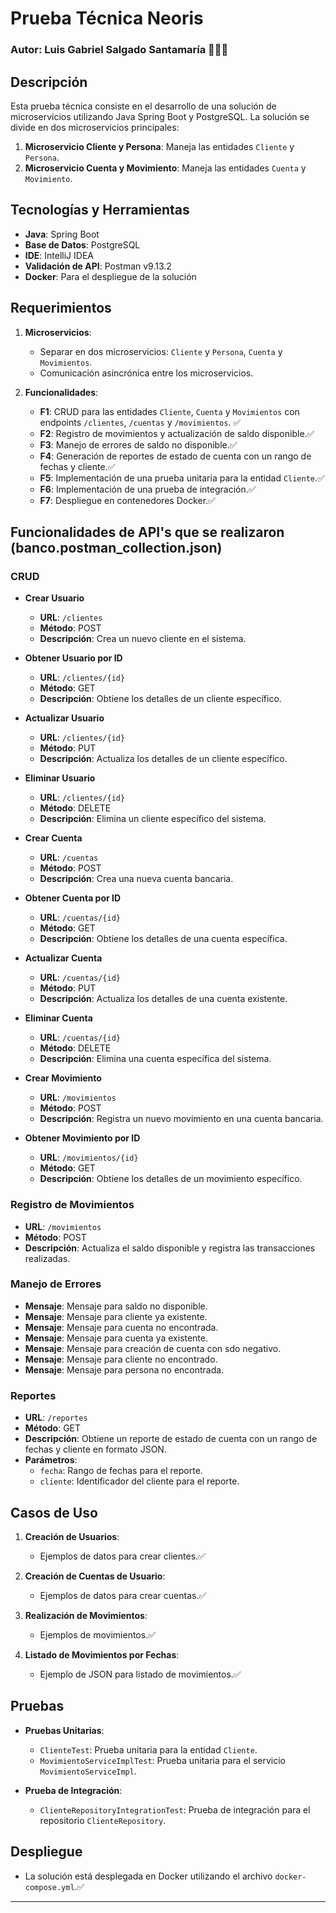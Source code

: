 # Prueba Técnica Neoris

### Autor: Luis Gabriel Salgado Santamaría 👨‍💻🌐

## Descripción

Esta prueba técnica consiste en el desarrollo de una solución de microservicios utilizando Java Spring Boot y PostgreSQL. La solución se divide en dos microservicios principales:

1. **Microservicio Cliente y Persona**: Maneja las entidades `Cliente` y `Persona`.
2. **Microservicio Cuenta y Movimiento**: Maneja las entidades `Cuenta` y `Movimiento`.

## Tecnologías y Herramientas

- **Java**: Spring Boot
- **Base de Datos**: PostgreSQL
- **IDE**: IntelliJ IDEA 
- **Validación de API**: Postman v9.13.2 
- **Docker**: Para el despliegue de la solución

## Requerimientos

1. **Microservicios**:
   - Separar en dos microservicios: `Cliente` y `Persona`, `Cuenta` y `Movimientos`.
   - Comunicación asincrónica entre los microservicios.

2. **Funcionalidades**:
   - **F1**: CRUD para las entidades `Cliente`, `Cuenta` y `Movimientos` con endpoints `/clientes`, `/cuentas` y `/movimientos`. ✅ 
   - **F2**: Registro de movimientos y actualización de saldo disponible.✅ 
   - **F3**: Manejo de errores de saldo no disponible.✅ 
   - **F4**: Generación de reportes de estado de cuenta con un rango de fechas y cliente.✅ 
   - **F5**: Implementación de una prueba unitaria para la entidad `Cliente`.✅ 
   - **F6**: Implementación de una prueba de integración.✅ 
   - **F7**: Despliegue en contenedores Docker.✅ 

## Funcionalidades de API's que se realizaron (banco.postman_collection.json)

### CRUD

- **Crear Usuario**
  - **URL**: `/clientes`
  - **Método**: POST
  - **Descripción**: Crea un nuevo cliente en el sistema.

- **Obtener Usuario por ID**
  - **URL**: `/clientes/{id}`
  - **Método**: GET
  - **Descripción**: Obtiene los detalles de un cliente específico.

- **Actualizar Usuario**
  - **URL**: `/clientes/{id}`
  - **Método**: PUT
  - **Descripción**: Actualiza los detalles de un cliente específico.

- **Eliminar Usuario**
  - **URL**: `/clientes/{id}`
  - **Método**: DELETE
  - **Descripción**: Elimina un cliente específico del sistema.

- **Crear Cuenta**
  - **URL**: `/cuentas`
  - **Método**: POST
  - **Descripción**: Crea una nueva cuenta bancaria.

- **Obtener Cuenta por ID**
  - **URL**: `/cuentas/{id}`
  - **Método**: GET
  - **Descripción**: Obtiene los detalles de una cuenta específica.

- **Actualizar Cuenta**
  - **URL**: `/cuentas/{id}`
  - **Método**: PUT
  - **Descripción**: Actualiza los detalles de una cuenta existente.

- **Eliminar Cuenta**
  - **URL**: `/cuentas/{id}`
  - **Método**: DELETE
  - **Descripción**: Elimina una cuenta específica del sistema.

- **Crear Movimiento**
  - **URL**: `/movimientos`
  - **Método**: POST
  - **Descripción**: Registra un nuevo movimiento en una cuenta bancaria.

- **Obtener Movimiento por ID**
  - **URL**: `/movimientos/{id}`
  - **Método**: GET
  - **Descripción**: Obtiene los detalles de un movimiento específico.

### Registro de Movimientos

- **URL**: `/movimientos`
- **Método**: POST
- **Descripción**: Actualiza el saldo disponible y registra las transacciones realizadas.

### Manejo de Errores

- **Mensaje**: Mensaje para saldo no disponible.
- **Mensaje**: Mensaje para cliente ya existente.
- **Mensaje**: Mensaje para cuenta no encontrada.
- **Mensaje**: Mensaje para cuenta ya existente.
- **Mensaje**: Mensaje para creación de cuenta con sdo negativo.
- **Mensaje**: Mensaje para cliente no encontrado.
- **Mensaje**: Mensaje para persona no encontrada.

### Reportes

- **URL**: `/reportes`
- **Método**: GET
- **Descripción**: Obtiene un reporte de estado de cuenta con un rango de fechas y cliente en formato JSON.
- **Parámetros**:
  - `fecha`: Rango de fechas para el reporte.
  - `cliente`: Identificador del cliente para el reporte.

## Casos de Uso

1. **Creación de Usuarios**:
   - Ejemplos de datos para crear clientes.✅ 

2. **Creación de Cuentas de Usuario**:
   - Ejemplos de datos para crear cuentas.✅ 

3. **Realización de Movimientos**:
   - Ejemplos de movimientos.✅ 

4. **Listado de Movimientos por Fechas**:
   - Ejemplo de JSON para listado de movimientos.✅ 

## Pruebas

- **Pruebas Unitarias**:
  - `ClienteTest`: Prueba unitaria para la entidad `Cliente`.
  - `MovimientoServiceImplTest`: Prueba unitaria para el servicio `MovimientoServiceImpl`.

- **Prueba de Integración**:
  - `ClienteRepositoryIntegrationTest`: Prueba de integración para el repositorio `ClienteRepository`.

## Despliegue

- La solución está desplegada en Docker utilizando el archivo `docker-compose.yml`.✅ 

---

